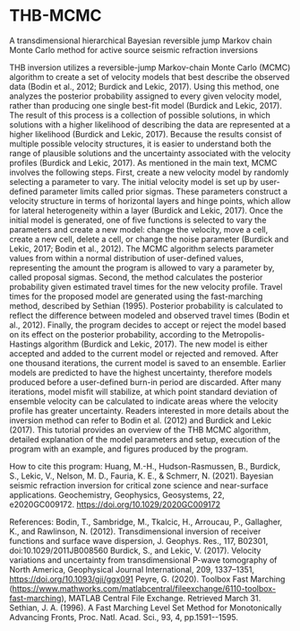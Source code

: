 # THB-MCMC
A transdimensional hierarchical Bayesian reversible jump Markov chain Monte Carlo method for active source seismic refraction inversions

THB inversion utilizes a reversible-jump Markov-chain Monte Carlo (MCMC) algorithm to create a set of velocity models that best describe the observed data (Bodin et al., 2012; Burdick and Lekic, 2017). Using this method, one analyzes the posterior probability assigned to every given velocity model, rather than producing one single best-fit model (Burdick and Lekic, 2017). The result of this process is a collection of possible solutions, in which solutions with a higher likelihood of describing the data are represented at a higher likelihood (Burdick and Lekic, 2017). Because the results consist of multiple possible velocity structures, it is easier to understand both the range of plausible solutions and the uncertainty associated with the velocity profiles (Burdick and Lekic, 2017).
As mentioned in the main text, MCMC involves the following steps. First, create a new velocity model by randomly selecting a parameter to vary. The initial velocity model is set up by user-defined parameter limits called prior sigmas. These parameters construct a velocity structure in terms of horizontal layers and hinge points, which allow for lateral heterogeneity within a layer (Burdick and Lekic, 2017). Once the initial model is generated, one of five functions is selected to vary the parameters and create a new model: change the velocity, move a cell, create a new cell, delete a cell, or change the noise parameter (Burdick and Lekic, 2017; Bodin et al., 2012). The MCMC algorithm selects parameter values from within a normal distribution of user-defined values, representing the amount the program is allowed to vary a parameter by, called proposal sigmas.
Second, the method calculates the posterior probability given estimated travel times for the new velocity profile. Travel times for the proposed model are generated using the fast-marching method, described by Sethian (1995). Posterior probability is calculated to reflect the difference between modeled and observed travel times (Bodin et al., 2012). Finally, the program decides to accept or reject the model based on its effect on the posterior probability, according to the Metropolis-Hastings algorithm (Burdick and Lekic, 2017). The new model is either accepted and added to the current model or rejected and removed. After one thousand iterations, the current model is saved to an ensemble. Earlier models are predicted to have the highest uncertainty, therefore models produced before a user-defined burn-in period are discarded. After many iterations, model misfit will stabilize, at which point standard deviation of ensemble velocity can be calculated to indicate areas where the velocity profile has greater uncertainty. Readers interested in more details about the inversion method can refer to Bodin et al. (2012) and Burdick and Lekic (2017).
This tutorial provides an overview of the THB MCMC algorithm, detailed explanation of the model parameters and setup, execution of the program with an example, and figures produced by the program. 

How to cite this program:
Huang, M.-H., Hudson-Rasmussen, B., Burdick, S., Lekic, V., Nelson, M. D., Fauria, K. E., & Schmerr, N. (2021). Bayesian seismic refraction inversion for critical zone science and near-surface applications. Geochemistry, Geophysics, Geosystems, 22, e2020GC009172. https://doi.org/10.1029/2020GC009172

References:
Bodin, T., Sambridge, M., Tkalcic, H., Arroucau, P., Gallagher, K., and Rawlinson, N. (2012). Transdimensional inversion of receiver functions and surface wave dispersion, J. Geophys. Res., 117, B02301, doi:10.1029/2011JB008560
Burdick, S., and Lekic, V. (2017). Velocity variations and uncertainty from transdimensional P-wave tomography of North America, Geophysical Journal International, 209, 1337–1351, https://doi.org/10.1093/gji/ggx091
Peyre, G. (2020). Toolbox Fast Marching (https://www.mathworks.com/matlabcentral/fileexchange/6110-toolbox-fast-marching), MATLAB Central File Exchange. Retrieved March 31.
Sethian, J. A. (1996). A Fast Marching Level Set Method for Monotonically Advancing Fronts, Proc. Natl. Acad. Sci., 93, 4, pp.1591--1595.
